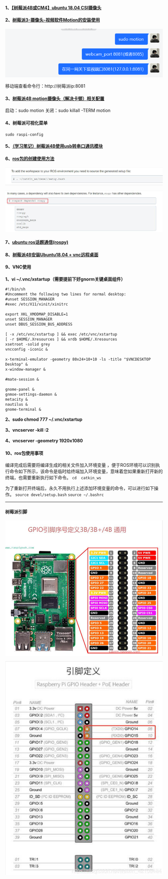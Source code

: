 #### 1、[【树莓派4B或CM4】ubuntu 18.04 CSI摄像头](https://blog.csdn.net/weixin_41756645/article/details/124461772?ops_request_misc=%257B%2522request%255Fid%2522%253A%2522166616850016782412582556%2522%252C%2522scm%2522%253A%252220140713.130102334.pc%255Fall.%2522%257D&request_id=166616850016782412582556&biz_id=0&utm_medium=distribute.pc_search_result.none-task-blog-2~all~first_rank_ecpm_v1~rank_v31_ecpm-1-124461772-null-null.142^v59^new_blog_pos_by_title,201^v3^control_1&utm_term=ubuntu18.04%E5%A6%82%E4%BD%95%E7%9F%A5%E9%81%93%E6%A0%91%E8%8E%93%E6%B4%BE%E6%91%84%E5%83%8F%E5%A4%B4%E8%AE%BE%E5%A4%87%E5%90%8D%E7%A7%B0&spm=1018.2226.3001.4187)



#### 2、[树莓派3-摄像头-视频软件Motion的安装使用](https://www.ncnynl.com/archives/201607/268.html)

![image-20221027152909977](https://raw.githubusercontent.com/kurisaW/picbed/main/img/202210271529228.png)

移动端查看命令行：http://树莓派ip:8081

#### 3、[树莓派4B motion摄像头（解决卡顿）相关配置](https://blog.csdn.net/qq_18471449/article/details/104119071)

启动：sudo motion
关闭：sudo killall -TERM motion

#### 4、树莓派可视化菜单

```
sudo raspi-config
```



#### 5、[（学习笔记）树莓派4B使用usb转串口通讯模块](https://blog.csdn.net/m0_50679156/article/details/115799847)



#### 6、[ros包的创建使用方法](http://wiki.ros.org/ROS/Tutorials/CreatingPackage)

![image-20221027181808585](https://raw.githubusercontent.com/kurisaW/picbed/main/img/202210271818655.png)

![image-20221027181821528](https://raw.githubusercontent.com/kurisaW/picbed/main/img/202210271818714.png)

#### 7、[ubuntu ros话题通信(rospy)](https://blog.csdn.net/yiwang1670831/article/details/125431750?ops_request_misc=&request_id=&biz_id=102&utm_term=ubuntu%E4%BD%BF%E7%94%A8ROS%E8%BF%9B%E8%A1%8CTopic%E9%80%9A%E4%BF%A1&utm_medium=distribute.pc_search_result.none-task-blog-2~all~sobaiduweb~default-2-125431750.142^v59^new_blog_pos_by_title,201^v3^control_1&spm=1018.2226.3001.4187)



#### 8、[树莓派4B安装Ubuntu18.04 + vnc远程桌面](https://blog.csdn.net/m0_52364631/article/details/112439570?ops_request_misc=%257B%2522request%255Fid%2522%253A%2522166711697016782412584464%2522%252C%2522scm%2522%253A%252220140713.130102334.pc%255Fall.%2522%257D&request_id=166711697016782412584464&biz_id=0&utm_medium=distribute.pc_search_result.none-task-blog-2~all~first_rank_ecpm_v1~pc_rank_34-4-112439570-null-null.142^v62^pc_new_rank,201^v3^control_1,213^v1^control&utm_term=%E6%A0%91%E8%8E%93%E6%B4%BE%E5%9C%A8ubuntu%E4%BD%BF%E7%94%A8vnc&spm=1018.2226.3001.4187)



#### 9、VNC使用

**1、vi ~/.vnc/xstartup（需要提前下好gnorm关键桌面组件）**

```
#!/bin/sh
#Uncomment the following two lines for normal desktop:
#unset SESSION_MANAGER
#exec /etc/X11/xinit/xinitrc

export XKL_XMODMAP_DISABLE=1
unset SESSION_MANAGER
unset DBUS_SESSION_BUS_ADDRESS

[ -x /etc/vnc/xstartup ] && exec /etc/vnc/xstartup
[ -r $HOME/.Xresources ] && xrdb $HOME/.Xresources
xsetroot -solid grey
vncconfig -iconic &

x-terminal-emulator -geometry 80x24+10+10 -ls -title "$VNCDESKTOP Desktop" &
x-window-manager &

#mate-session &

gnome-panel &
gnmoe-settings-daemon &
metacity &
nautilus &
gnome-terminal &
```

**2、sudo chmod 777 ~/.vnc/xstartup**

**3、vncserver -kill :2**

**4、vncserver -geometry 1920x1080**

#### 10、ros包使用事项

编译完成后需要将编译生成的相关文件加入环境变量 ，便于ROS环境可以识别执行命令如下所示，该命令是临时给终端加入环境变量，意味着您如果重新打开新的终端，也需要重新执行如下命令。
`cd  catkin_ws`

为了重新打开终端后，永久不用执行上述添加环境变量的命令，可以进行如下操作。
`source devel/setup.bash`
`source ~/.bashrc`

---

#### 树莓派引脚

![image-20221027181431264](https://raw.githubusercontent.com/kurisaW/picbed/main/img/202210271814433.png)

![image-20221027181503103](https://raw.githubusercontent.com/kurisaW/picbed/main/img/202210271815244.png)
